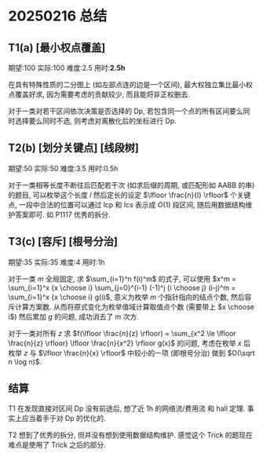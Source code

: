 # 20250216 总结

## T1(a) [最小权点覆盖]

期望:100 实际:100 难度:2.5 用时:**2.5h**

在具有特殊性质的二分图上 (如左部点连的边是一个区间), 最大权独立集比最小权点覆盖好求, 因为需要考虑的贡献较少, 而且能将非正权删去.

对于一类对若干区间依次决策是否选择的 Dp, 若包含同一个点的所有区间要么同时选择要么同时不选, 则考虑对离散化后的坐标进行 Dp.

## T2(b) [划分关键点] [线段树]

期望:50 实际:50 难度:3.5 用时:0.5h

对于一类相等长度不断往后匹配若干次 (如求后缀的周期, 或匹配形如 AABB 的串) 的题目, 可以枚举这个长度 $l$ 然后定长的设定 $\lfloor \frac{n}{l} \rfloor$ 个关键点, 一段中合法的位置可以通过 lcp 和 lcs 表示成 $O(1)$ 段区间, 随后用数据结构维护答案即可. 如 P1117 优秀的拆分.

## T3(c) [容斥] [根号分治]

期望:35 实际:35 难度:4 用时:1h

对于一类 $m$ 全局固定, 求 $\sum_{i=1}^n f(i)^m$ 的式子, 可以使用 $x^m = \sum_{i=1}^x {x \choose i} \sum_{j=0}^{i-1} (-1)^j {i \choose j} (i-j)^m = \sum_{i=1}^x {x \choose i} g(i)$, 意义为枚举 $m$ 个指针指向的结点个数, 然后容斥计算方案数. 从而将原式变化为枚举值域计算取值点个数 (需要带上 $x \choose i$) 然后累加 $g$ 的问题, 成功消去了 $m$ 次方.

对于一类对所有 $z$ 求 $f(\lfloor \frac{n}{z} \rfloor) = \sum_{x^2 \le \lfloor \frac{n}{z} \rfloor} \lfloor \frac{n}{x^2} \rfloor g(x)$ 的问题, 考虑在枚举 $x$ 后枚举 $z$ 与 $\lfloor \frac{n}{x} \rfloor$ 中较小的一项 (即根号分治) 做到 $O(\sqrt n \log n)$.

## 结算

T1 在发现直接对区间 Dp 没有前途后, 想了近 1h 的网络流/费用流 和 hall 定理. 事实上应当着手于对 Dp 的优化的.

T2 想到了优秀的拆分, 但并没有想到使用数据结构维护. 感觉这个 Trick 的题现在难点是使用了 Trick 之后的部分.
